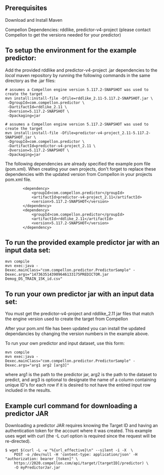 
## Prerequisites

Download and Install Maven

Compellon Dependencies: rddlike, predictor-v4-project (please contact Compellon to get the versions needed for your predictor)

## To setup the environment for the example predictor:

Add the provided rddlike and predictor-v4-project .jar dependencies to the *local* maven repository by running the following commands in the same directory as the .jar files:

```
# assumes a Compellon engine version 5.117.2-SNAPSHOT was used to create the target
mvn install:install-file -Dfile=rddlike_2.11-5.117.2-SNAPSHOT.jar \
 -DgroupId=com.compellon.predictor \
 -DartifactId=rddlike_2.11 \
 -Dversion=5.117.2-SNAPSHOT \
 -Dpackaging=jar
```

```
# assumes a Compellon engine version 5.117.2-SNAPSHOT was used to create the target
mvn install:install-file -Dfile=predictor-v4-project_2.11-5.117.2-SNAPSHOT.jar \
 -DgroupId=com.compellon.predictor \
 -DartifactId=predictor-v4-project_2.11 \
 -Dversion=5.117.2-SNAPSHOT \
 -Dpackaging=jar
```

The following dependencies are already specified the example pom file (pom.xml). When creating your own projects, don't forget to replace these dependencies with the updated version from Compellon in your projects pom.xml file.
```
        <dependency>
            <groupId>com.compellon.predictor</groupId>
            <artifactId>predictor-v4-project_2.11</artifactId>
            <version>5.117.2-SNAPSHOT</version>
        </dependency>
        <dependency>
            <groupId>com.compellon.predictor</groupId>
            <artifactId>rddlike_2.11</artifactId>
            <version>5.117.2-SNAPSHOT</version>
        </dependency>
```

## To run the provided example predictor jar with an input data set:

```
mvn compile
mvn exec:java -Dexec.mainClass="com.compellon.predictor.PredictorSample" -Dexec.args="1473635143909646133175PREDICTOR.jar Demog_DS_TRAIN_15K_id.csv"
```

## To run your own predictor jar with an input data set:

You must get the predictor-v4-project and rddlike_2.11 jar files that match the engine version used to create the target from Compellon

After your pom.xml file has been updated you can install the updated dependancies by changing the version numbers in the example above.

To run your own predictor and input dataset, use this form:
```
mvn compile
mvn exec:java -Dexec.mainClass="com.compellon.predictor.PredictorSample" -Dexec.args="arg1 arg2 [arg3]"
```
where arg1 is the path to the predictor jar, arg2 is the path to the dataset to predict, and arg3 is optional to designate the name of a column containing unique ID's for each row if it is desired to not have the entired input row included in the results.

## Example curl command for downloading a predictor JAR

Downloading a predictor JAR requires knowing the Target ID and having an authentication token for the account where it was created.  This example uses wget with curl (the -L curl option is required since the request will be re-directed).

```
$ wget $(curl -L -w "%{url_effective}\n" --silent -i -X  \
    POST -o /dev/null -H 'content-type: application/json' -H "authorization: bearer [token]" \
    https://2020.compellon.com/api/target/[targetID]/predictor) \
    -O myPredictorJar.jar
```